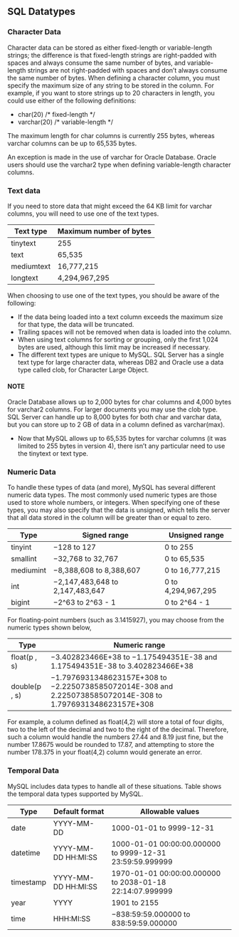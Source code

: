 ## SQL Datatypes

### Character Data

Character data can be stored as either fixed-length or variable-length strings; the difference is that fixed-length strings are right-padded with spaces and always consume the same number of bytes, and variable-length strings are not right-padded with spaces and don’t always consume the same number of bytes. When defining a character column, you must specify the maximum size of any string to be stored in the column. For example, if you want to store strings up to 20 characters in length, you could use either of the following definitions:
- char(20)    /* fixed-length */
- varchar(20) /* variable-length */

The maximum length for char columns is currently 255 bytes, whereas varchar columns can be up to 65,535 bytes. 

An exception is made in the use of varchar for Oracle Database. Oracle users should use the varchar2 type when defining variable-length character columns.

### Text data

If you need to store data that might exceed the 64 KB limit for varchar columns, you will need to use one of the text types.

| Text type	|	Maximum number of bytes |
|-----------|-------------------------|
| tinytext | 255 |
| text | 65,535 |
| mediumtext | 16,777,215 |
| longtext | 4,294,967,295 |

When choosing to use one of the text types, you should be aware of the following:

 - If the data being loaded into a text column exceeds the maximum size for that type, the data will be truncated.
 - Trailing spaces will not be removed when data is loaded into the column.
 - When using text columns for sorting or grouping, only the first 1,024 bytes are used, although this limit may be increased if necessary.
 - The different text types are unique to MySQL. SQL Server has a single text type for large character data, whereas DB2 and Oracle use a data type called clob, for Character Large Object.
 
#### NOTE

Oracle Database allows up to 2,000 bytes for char columns and 4,000 bytes for varchar2 columns. For larger documents you may use the clob type. SQL Server can handle up to 8,000 bytes for both char and varchar data, but you can store up to 2 GB of data in a column defined as varchar(max).
 - Now that MySQL allows up to 65,535 bytes for varchar columns (it was limited to 255 bytes in version 4), there isn’t any particular need to use the tinytext or text type.
 
 ### Numeric Data
 
 To handle these types of data (and more), MySQL has several different numeric data types. The most commonly used numeric types are those used to store whole numbers, or integers. When specifying one of these types, you may also specify that the data is unsigned, which tells the server that all data stored in the column will be greater than or equal to zero.
 
| Type | Signed range | Unsigned range |
|------|--------------|----------------|
| tinyint | −128 to 127 | 0 to 255 |
| smallint | −32,768 to 32,767 | 0 to 65,535 |
| mediumint | −8,388,608 to 8,388,607 | 0 to 16,777,215 |
| int | −2,147,483,648 to 2,147,483,647 | 0 to 4,294,967,295 |
| bigint | −2^63 to 2^63 - 1 | 0 to 2^64 - 1 |


For floating-point numbers (such as 3.1415927), you may choose from the numeric types shown below,

| Type | Numeric range |
| --------------- | ---------- |
| float(p , s) | −3.402823466E+38 to −1.175494351E-38 and 1.175494351E-38 to 3.402823466E+38 |
| double(p , s) | −1.7976931348623157E+308 to −2.2250738585072014E-308			and 2.2250738585072014E-308 to 1.7976931348623157E+308 |

For example, a column defined as float(4,2) will store a total of four digits, two to the left of the decimal and two to the right of the decimal. Therefore, such a column would handle the numbers 27.44 and 8.19 just fine, but the number 17.8675 would be rounded to 17.87, and attempting to store the number 178.375 in your float(4,2) column would generate an error.

### Temporal Data

MySQL includes data types to handle all of these situations. Table shows the temporal data types supported by MySQL.

| Type | Default format | Allowable values |
| -- | --- | -- |
| date | YYYY-MM-DD | 1000-01-01 to 9999-12-31 |
| datetime | YYYY-MM-DD HH:MI:SS | 1000-01-01 00:00:00.000000 to 9999-12-31 23:59:59.999999 |
| timestamp | YYYY-MM-DD HH:MI:SS | 1970-01-01 00:00:00.000000 to 2038-01-18 22:14:07.999999 |
| year | YYYY | 1901 to 2155 | 
| time | HHH:MI:SS | −838:59:59.000000 to 838:59:59.000000 |


